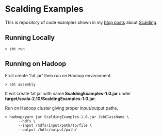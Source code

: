 # Scalding Examples 

This is repository of code examples shown in my [blog
posts](http://morazow.com/archive.html) about
[Scalding](https://github.com/twitter/scalding).

## Running Locally
```
> sbt run
```

## Running on Hadoop
First create 'fat jar' then run on Hadoop environment.
```
> sbt assembly
```
It will create fat jar with name **ScaldingExamples-1.0.jar** under
**target/scala-2.10/ScaldingExamples-1.0.jar**.

Run on Hadoop cluster giving proper input/output paths,
```
> hadoop/yarn jar ScaldingExamples-1.0.jar JobClassName \
      --hdfs \ 
      --input /hdfs/input/path/to/file \
      --output /hdfs/output/path/
```
